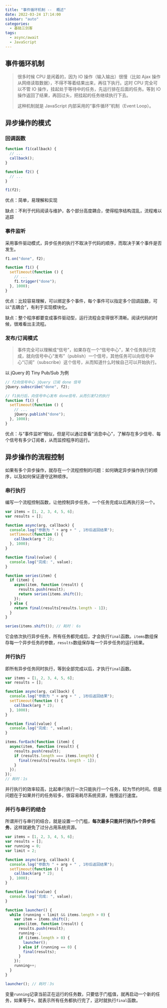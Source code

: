 ```yaml
---
title: "事件循环机制 --  概述"
date: 2022-03-24 17:14:00
sidebar: "auto"
categories:
  - 基础三剑客
tags:
  - async/await
  - JavaScript
---
```


## 事件循环机制

> 很多时候 CPU 是闲着的，因为 IO 操作（输入输出）很慢（比如 Ajax 操作从网络读取数据），不得不等着结果出来，再往下执行。这时 CPU 完全可以不管 IO 操作，挂起处于等待中的任务，先运行排在后面的任务。等到 IO 操作返回了结果，再回过头，把挂起的任务继续执行下去。
>
> 这种机制就是 JavaScript 内部采用的“事件循环”机制（Event Loop）。

## 异步操作的模式

### 回调函数

```js
function f1(callback) {
  // ...
  callback();
}

function f2() {
  // ...
}

f1(f2);
```

优点：简单，易理解和实现

缺点：不利于代码阅读与维护，各个部分高度耦合，使得程序结构混乱，流程难以追踪

### 事件监听

采用事件驱动模式，异步任务的执行不取决于代码的顺序，而取决于某个事件是否发生。

```js
f1.on("done", f2);

function f1() {
  setTimeout(function () {
    // ...
    f1.trigger("done");
  }, 1000);
}
```

优点：比较容易理解，可以绑定多个事件，每个事件可以指定多个回调函数，可以“去耦合”，有利于实现模块化。

缺点：整个程序都要变成事件驱动型，运行流程会变得很不清晰。阅读代码的时候，很难看出主流程。

### 发布/订阅模式

> 事件完全可以理解成“信号”，如果存在一个“信号中心”，某个任务执行完成，就向信号中心“发布”（publish）一个信号，其他任务可以向信号中心“订阅”（subscribe）这个信号，从而知道什么时候自己可以开始执行。

以 jQuery 的 Tiny Pub/Sub 为例

```js
// f2向信号中心 jQuery 订阅 done 信号
jQuery.subscribe("done", f2);

// f1执行后，向信号中心发布 done信号，从而引发f2的执行
function f1() {
  setTimeout(function () {
    // ...
    jQuery.publish("done");
  }, 1000);
}
```

优点：与“事件监听”相似，但是可以通过查看“消息中心”，了解存在多少信号、每个信号有多少订阅者，从而监控程序的运行。

## 异步操作的流程控制

如果有多个异步操作，就存在一个流程控制的问题：如何确定异步操作执行的顺序，以及如何保证遵守这种顺序。

### 串行执行

编写一个流程控制函数，让他控制异步任务，一个任务完成以后再执行另一个。

```js
var items = [1, 2, 3, 4, 5, 6];
var results = [];

function async(arg, callback) {
  console.log("参数为 " + arg + " , 1秒后返回结果");
  setTimeout(function () {
    callback(arg * 2);
  }, 1000);
}

function final(value) {
  console.log("完成: ", value);
}

function series(item) {
  if (item) {
    async(item, function (result) {
      results.push(result);
      return series(items.shift());
    });
  } else {
    return final(results[results.length - 1]);
  }
}

series(items.shift()); // 耗时： 6s
```

它会依次执行异步任务，所有任务都完成后，才会执行`final`函数。`items`数组保存每一个异步任务的参数，`results`数组保存每一个异步任务的运行结果。

### 并行执行

即所有异步任务同时执行，等到全部完成以后，才执行`final`函数。

```js
var items = [1, 2, 3, 4, 5, 6];
var results = [];

function async(arg, callback) {
  console.log("参数为 " + arg + " , 1秒后返回结果");
  setTimeout(function () {
    callback(arg * 2);
  }, 1000);
}

function final(value) {
  console.log("完成: ", value);
}

items.forEach(function (item) {
  async(item, function (result) {
    results.push(result);
    if (results.length === items.length) {
      final(results[results.length - 1]);
    }
  });
});
// 耗时：1s
```

并行执行的效率较高，比起串行执行一次只能执行一个任务，较为节约时间。但是问题在于如果并行的任务较多，很容易耗尽系统资源，拖慢运行速度。

### 并行与串行的结合

所谓并行与串行的结合，就是设置一个门槛，**每次最多只能并行执行`n`个异步任务**，这样就避免了过分占用系统资源。

```js
var items = [1, 2, 3, 4, 5, 6];
var results = [];
var running = 0;
var limit = 2;

function async(arg, callback) {
  console.log("参数为 " + arg + " , 1秒后返回结果");
  setTimeout(function () {
    callback(arg * 2);
  }, 1000);
}

function final(value) {
  console.log("完成: ", value);
}

function launcher() {
  while (running < limit && items.length > 0) {
    var item = items.shift();
    async(item, function (result) {
      results.push(result);
      running--;
      if (items.length > 0) {
        launcher();
      } else if (running == 0) {
        final(results);
      }
    });
    running++;
  }
}

launcher(); // 耗时：3s
```

变量`running`记录当前正在运行的任务数，只要低于门槛值，就再启动一个新的任务，如果等于`0`，就表示所有任务都执行完了，这时就执行`final`函数。
